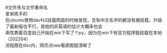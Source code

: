 #文件夹与文件重命名</br>
拿来练手的</br>
在ubuntu使用davfs2挂载网盘的时候发现，含有中文名字的都没有被挂载，升级了最新版也不行，其他的非英语的估计大概率也会</br>
索性靠着百度自己开始在win下写了个py，因为在win下有官方程序能挂载在本地（202204）</br>
流程图在doc内，网页点raw看原图就清晰了</br>